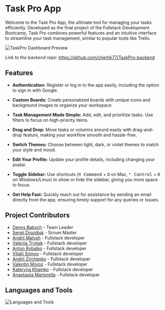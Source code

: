 # Task Pro App

Welcome to the Task Pro App, the ultimate tool for managing your tasks efficiently. Developed as the final project of the Fullstack Development Bootcamp, Task Pro combines powerful features and an intuitive interface to streamline your task management, similar to popular tools like Trello.

![TaskPro Dashboard Preview](https://github.com/user-attachments/assets/1887b431-6faf-4163-99ee-3f90af244ad3)

_Link to the backend repo:_ https://github.com/chertik77/TaskPro-backend

## Features

- **Authentication:** Register or log in to the app easily, including the option to sign in with Google.

- **Custom Boards:** Create personalized boards with unique icons and background images to organize your workspace.

- **Task Management Made Simple:** Add, edit, and prioritize tasks. Use filters to focus on high-priority items.

- **Drag and Drop:** Move tasks or columns around easily with drag-and-drop feature, making your workflow smooth and hassle-free.

- **Switch Themes:** Choose between light, dark, or violet themes to match your style and mood.

- **Edit Your Profile:** Update your profile details, including changing your avatar.

- **Toggle Sidebar:** Use shortcuts (<kbd>⌘ Command</kbd> + <kbd>O</kbd> on Mac, <kbd>⌃ Control</kbd> + <kbd>O</kbd> on Windows/Linux) to show or hide the sidebar, giving you more space to focus.

- **Get Help Fast:** Quickly reach out for assistance by sending an email directly from the app, ensuring timely support for any queries or issues.

## Project Contributors

- [Denys Babych](https://github.com/chertik77) - Team Leader
- [Sergii Drozdiuk](https://github.com/Sergii-Drozdiuk) - Scrum Master
- [Andrii Malysh](https://github.com/Agmund2002) - Fullstack developer
- [Valeriia Trytiak](https://github.com/Valeriia-Trytiak) - Fullstack developer
- [Anton Rybalko](https://github.com/AntonRybalko777) - Fullstack developer
- [Vitalii Somov](https://github.com/MorskoySom) - Fullstack developer
- [Andrii Zirchenko](https://github.com/Andrey9019) - Fullstack developer
- [Valentin Moroz](https://github.com/Valentun2) - Fullstack developer
- [Kateryna Khamko](https://github.com/Katya982) - Fullstack developer
- [Anastasiia Martorella](https://github.com/Cajamarquina) - Fullstack developer

## Languages and Tools

![Languages and Tools](https://skills.syvixor.com/api/icons?i=ts,react,dndkit,radixui,reactquery,stanjs,axios,datefns,reactdatepicker,reacthookform,valibot,tailwind,gcp,commitlint,eslint,prettier,githubactions,yarn,vercel,vite,vscode,figma&perline=8)
